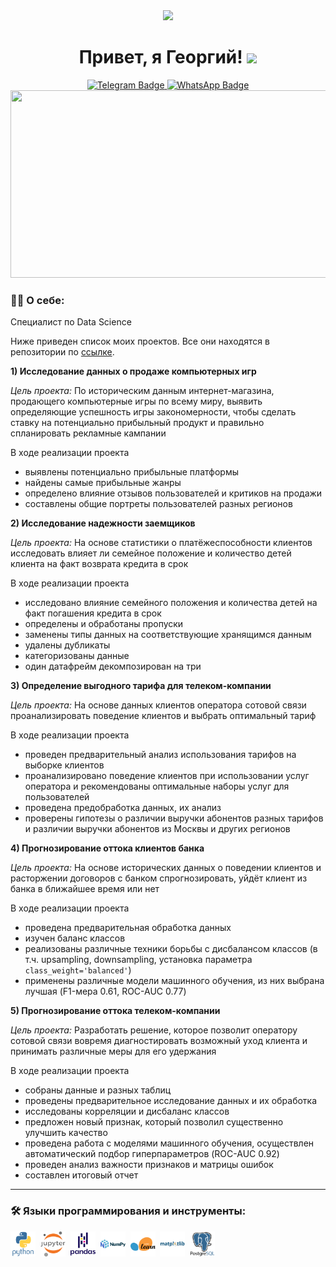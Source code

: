 <div id="header" align="center">
  <img src="https://media2.giphy.com/media/pdE5y1A7WzKn2kgPdN/200.webp?cid=790b76118gk1mk9rw0otokp3lwjhsmj26g6h99issy0af755&ep=v1_stickers_search&rid=200.webp&ct=s" width="100"/>
</div>

<h1 align="center">
  Привет, я Георгий!
  <img src="https://github.com/blackcater/blackcater/raw/main/images/Hi.gif" height="32"/>
</h1>

<div id="badges" align="center">
  <a href="https://t.me/Gosha_Turkiya">
    <img src="https://img.shields.io/badge/Telegram-blue?style=for-the-badge&logo=telegram&logoColor=white" alt="Telegram Badge"/>
  </a>
  <a href="https://wa.me/79529076307">
    <img src="https://img.shields.io/badge/WhatsApp-green?style=for-the-badge&logo=whatsapp&logoColor=white" alt="WhatsApp Badge"/>
  </a>
</div>

<div align="center">
  <img src="https://media.giphy.com/media/dWesBcTLavkZuG35MI/giphy.gif" width="600" height="300"/>
</div>

### :man_technologist: О себе:
Специалист по Data Science

Ниже приведен список моих проектов. Все они находятся в репозитории по [cсылке](https://github.com/GoshaTurkia/GoshaTurkia/tree/main).

**1) Исследование данных о продаже компьютерных игр**
   
   *Цель проекта:* По историческим данным интернет-магазина, продающего компьютерные игры по всему миру, выявить определяющие успешность игры закономерности, чтобы сделать ставку на потенциально прибыльный продукт и правильно спланировать рекламные кампании

   В ходе реализации проекта
   * выявлены потенциально прибыльные платформы
   * найдены самые прибыльные жанры
   * определено влияние отзывов пользователей и критиков на продажи
   * составлены общие портреты пользователей разных регионов

**2) Исследование надежности заемщиков**

  *Цель проекта:* На основе статистики о платёжеспособности клиентов исследовать влияет ли семейное положение и количество детей клиента на факт возврата кредита в срок
  
  В ходе реализации проекта
  * исследовано влияние семейного положения и количества детей на факт погашения кредита в срок
  * определены и обработаны пропуски
  * заменены типы данных на соответствующие хранящимся данным
  * удалены дубликаты
  * категоризованы данные
  * один датафрейм декомпозирован на три
   
**3) Определение выгодного тарифа для телеком-компании**

  *Цель проекта:* На основе данных клиентов оператора сотовой связи проанализировать поведение клиентов и выбрать оптимальный тариф

  В ходе реализации проекта
  * проведен предварительный анализ использования тарифов на выборке клиентов
  * проанализировано поведение клиентов при использовании услуг оператора и рекомендованы оптимальные наборы услуг для пользователей
  * проведена предобработка данных, их анализ
  * проверены гипотезы о различии выручки абонентов разных тарифов и различии выручки абонентов из Москвы и других регионов

**4) Прогнозирование оттока клиентов банка**

  *Цель проекта:* На основе исторических данных о поведении клиентов и расторжении договоров с банком спрогнозировать, уйдёт клиент из банка в ближайшее время или нет

  В ходе реализации проекта
  * проведена предварительная обработка данных
  * изучен баланс классов
  * реализованы различные техники борьбы с дисбалансом классов (в т.ч. upsampling, downsampling, установка параметра `class_weight='balanced'`)
  * применены различные модели машинного обучения, из них выбрана лучшая (F1-мера 0.61, ROC-AUC 0.77)

**5) Прогнозирование оттока телеком-компании**

  *Цель проекта:* Разработать решение, которое позволит оператору сотовой связи вовремя диагностировать возможный уход клиента и принимать различные меры для его удержания

  В ходе реализации проекта
  * собраны данные и разных таблиц
  * проведены предварительное исследование данных и их обработка
  * исследованы корреляции и дисбаланс классов
  * предложен новый признак, который позволил существенно улучшить качество
  * проведена работа с моделями машинного обучения, осуществлен автоматический подбор гиперпараметров (ROC-AUC 0.92)
  * проведен анализ важности признаков и матрицы ошибок
  * составлен итоговый отчет

---

### :hammer_and_wrench: Языки программирования и инструменты:
<div>
  <img src="https://github.com/devicons/devicon/blob/master/icons/python/python-original-wordmark.svg" title="Python" alt="Python" width="40" height="40"/>&nbsp;
  <img src="https://github.com/devicons/devicon/blob/master/icons/jupyter/jupyter-original-wordmark.svg" title="Jupyter" alt="Jupyter" width="40" height="40"/>&nbsp;
  <img src="https://github.com/devicons/devicon/blob/master/icons/pandas/pandas-original-wordmark.svg" title="Pandas" alt="Pandas" width="40" height="40"/>&nbsp;
  <img src="https://github.com/devicons/devicon/blob/master/icons/numpy/numpy-original-wordmark.svg" title="Numpy" alt="Numpy" width="40" height="40"/>&nbsp;
  <img src="https://github.com/devicons/devicon/blob/master/icons/scikitlearn/scikitlearn-original.svg" title="Scikit-learn" alt="Scikit-learn" width="40" height="40"/>&nbsp;
  <img src="https://github.com/devicons/devicon/blob/master/icons/matplotlib/matplotlib-original-wordmark.svg" title="Matplotlib" alt="Matplotlib" width="40" height="40"/>&nbsp;
  <img src="https://github.com/devicons/devicon/blob/master/icons/postgresql/postgresql-original-wordmark.svg" title="PostgreSQL" alt="PostgreSQL" width="40" height="40"/>&nbsp;
</div>
